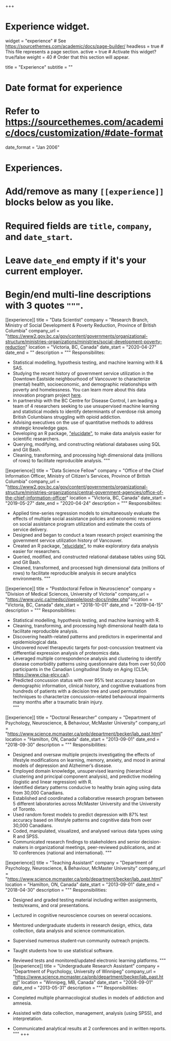 +++
# Experience widget.
widget = "experience"  # See https://sourcethemes.com/academic/docs/page-builder/
headless = true  # This file represents a page section.
active = true  # Activate this widget? true/false
weight = 40  # Order that this section will appear.

title = "Experience"
subtitle = ""

# Date format for experience
#   Refer to https://sourcethemes.com/academic/docs/customization/#date-format
date_format = "Jan 2006"

# Experiences.
#   Add/remove as many `[[experience]]` blocks below as you like.
#   Required fields are `title`, `company`, and `date_start`.
#   Leave `date_end` empty if it's your current employer.
#   Begin/end multi-line descriptions with 3 quotes `"""`.

[[experience]]
  title = "Data Scientist"
  company = "Research Branch, Ministry of Social Development & Poverty Reduction, Province of British Columbia"
  company_url = "https://www2.gov.bc.ca/gov/content/governments/organizational-structure/ministries-organizations/ministries/social-development-poverty-reduction"
  location = "Victoria, BC, Canada"
  date_start = "2020-04-27"
  date_end = ""
  description = """
  Responsibilites:
  
  * Statistical modelling, hypothesis testing, and machine learning with R & SAS.
  * Studying the recent history of government service utilization in the Downtown Eastside neighbourhood of Vancouver to characterize (mental) health, socioeconomic, and demographic relationships with poverty and homelessness. You can learn more about this data innovation program project [here](https://www2.gov.bc.ca/gov/content/data/about-data-management/data-innovation-program/projects). 
  * In partnership with the BC Centre for Disease Control, I am leading a team of 4 researchers seeking to use unsupervised machine learning and statistical models to identify determinants of overdose risk among British Columbians struggling with opioid addiction.
  *	Advising executives on the use of quantitative methods to address strategic knowledge gaps.
  * Developing an R package, ["elucidate"](https://bcgov.github.io/elucidate/index.html), to make data analysis easier for scientific researchers.
  * Querying, modifying, and constructing relational databases using SQL and Git Bash. 
  * Cleaning, transforming, and processing high dimensional data (millions of rows) to facilitate reproducible analysis.
  """
  
[[experience]]
  title = "Data Science Fellow"
  company = "Office of the Chief Information Officer, Ministry of Citizen's Services, Province of British Columbia"
  company_url = "https://www2.gov.bc.ca/gov/content/governments/organizational-structure/ministries-organizations/central-government-agencies/office-of-the-chief-information-officer"
  location = "Victoria, BC, Canada"
  date_start = "2019-05-27"
  date_end = "2020-04-24"
  description = """
  Responsibilites:
  
  *	Applied time-series regression models to simultaneously evaluate the effects of multiple social assistance policies and economic recessions on social assistance program utilization and estimate the costs of service delivery.
  *	Designed and began to conduct a team research project examining the government service utilization history of Vancouver. 
  *	Created an R package, ["elucidate"](https://bcgov.github.io/elucidate/index.html), to make exploratory data analysis easier for researchers.
  * Queried, modified, and constructed relational database tables using SQL and Git Bash. 
  * Cleaned, transformed, and processed high dimensional data (millions of rows) to facilitate reproducible analysis in secure analytics environments.
  """
  
[[experience]]
  title = "Postdoctoral Fellow in Neuroscience"
  company = "Division of Medical Sciences, University of Victoria"
  company_url = "https://www.uvic.ca/medsci/people/post-docs/index.php"
  location = "Victoria, BC, Canada"
  date_start = "2018-10-01"
  date_end = "2019-04-15"
  description = """
  Responsibilities:
  
  * Statistical modelling, hypothesis testing, and machine learning with R.
  * Cleaning, transforming, and processing high dimensional health data to facilitate reproducible analysis.
  * Discovering health-related patterns and predictors in experimental and epidemiological data.
  * Uncovered novel therapeutic targets for post-concussion treatment via differential expression analysis of proteomics data.  
  * Leveraged multiple correspondence analysis and clustering to identify disease comorbidity patterns using questionnaire data from over 50,000 participants in the Canadian Longitudinal Study on Aging (CLSA; https://www.clsa-elcv.ca/).
  * Predicted concussion status with over 95% test accuracy based on demographic information, clinical history, and cognitive evaluations from hundreds of patients with a decision tree and used permutation techniques to characterize concussion-related behavioural impairments many months after a traumatic brain injury.  
  """

[[experience]]
  title = "Doctoral Researcher"
  company = "Department of Psychology, Neuroscience, & Behaviour, McMaster University"
  company_url = "https://www.science.mcmaster.ca/pnb/department/becker/lab_past.html"
  location = "Hamilton, ON, Canada"
  date_start = "2013-09-01"
  date_end = "2018-09-30"
  description = """
  Responsibilities:
  
  * Designed and oversaw multiple projects investigating the effects of lifestyle modifications on learning, memory, anxiety, and mood in animal models of depression and Alzheimer’s disease. 
  * Employed domain knowledge, unsupervised learning (hierarchical clustering and principal component analysis), and predictive modeling (logistic and linear regression) with R. 
  * Identified dietary patterns conducive to healthy brain aging using data from 30,000 Canadians.
  * Established and coordinated a collaborative research program between 5 different laboratories across McMaster University and the University of Toronto.
  * Used random forest models to predict depression with 87% test accuracy based on lifestyle patterns and cognitive data from over 30,000 Canadians.
  * Coded, manipulated, visualized, and analysed various data types using R and SPSS.
  * Communicated research findings to stakeholders and senior decision-makers in organizational meetings, peer-reviewed publications, and at 10 conferences (national and international). 
  """

[[experience]]
  title = "Teaching Assistant"
  company = "Department of Psychology, Neuroscience, & Behaviour, McMaster University"
  company_url = "https://www.science.mcmaster.ca/pnb/department/becker/lab_past.html"
  location = "Hamilton, ON, Canada"
  date_start = "2013-09-01"
  date_end = "2018-04-30"
  description = """
  Responsibilities:
  
  * Designed and graded testing material including written assignments, tests/exams, and oral presentations.
  * Lectured in cognitive neuroscience courses on several occasions.
  * Mentored undergraduate students in research design, ethics, data collection, data analysis and science communication. 
  * Supervised numerous student-run community outreach projects. 
  * Taught students how to use statistical software. 
  * Reviewed tests and monitored/updated electronic learning platforms.
  """
[[experience]]
  title = "Undergraduate Research Assistant"
  company = "Department of Psychology, University of Winnipeg"
  company_url = "https://www.science.mcmaster.ca/pnb/department/becker/lab_past.html"
  location = "Winnipeg, MB, Canada"
  date_start = "2008-09-01"
  date_end = "2013-05-31"
  description = """
  Responsibilities:
  
  * Completed multiple pharmacological studies in models of addiction and amnesia.
  * Assisted with data collection, management, analysis (using SPSS), and interpretation.
  * Communicated analytical results at 2 conferences and in written reports. 
  """
+++
